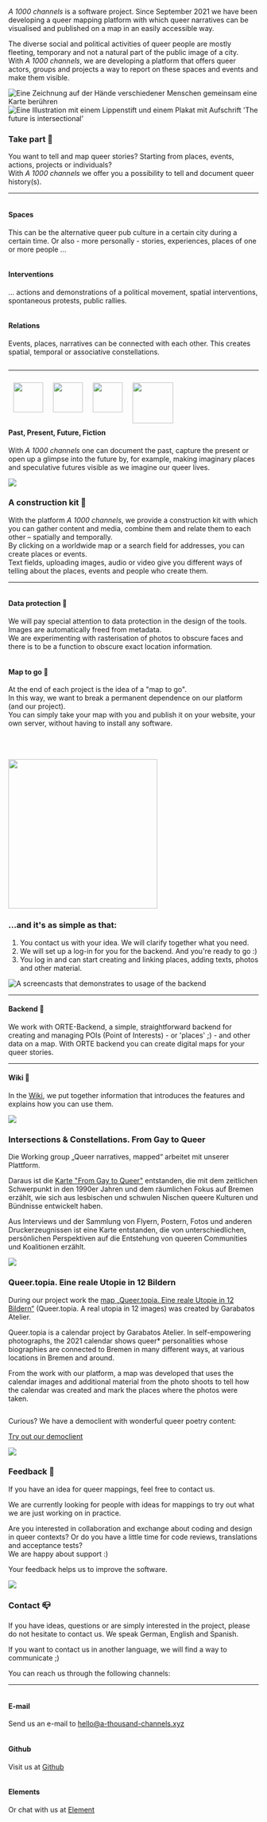 <div class="block large">

*A 1000 channels* is a software project. Since September 2021 we have been developing a queer mapping platform with which queer narratives can be visualised and published on a map in an easily accessible way.

The diverse social and political activities of queer people are mostly fleeting, temporary and not a natural part of the public image of a city.<br>
With *A 1000 channels*, we are developing a platform that offers queer actors, groups and projects a way to report on these spaces and events and make them visible.

</div>

<div>
  <img src="/illustrations/Mitmachen.png?raw=true" class="illustration illustration-right" title="Eine Zeichnung auf der Hände verschiedener Menschen gemeinsam eine Karte berühren">
</div>

<div>
 <img src="/illustrations/Interventions_The_future_is_intersectional.png" class="illustration illustration-outside-right" title="Eine Illustration mit einem Lippenstift und einem Plakat mit Aufschrift 'The future is intersectional'">
</div>


<div class="block block-after-illustration" id="contribute">

### Take part 🧶

You want to tell and map queer stories? Starting from places, events, actions, projects or individuals?<br>
With *A 1000 channels* we offer you a possibility to tell and document queer history(s).

----

<div class="block-3">

  <div class="column">

  #### Spaces

  This can be the alternative queer pub culture in a certain city during a certain time. Or also - more personally - stories, experiences, places of one or more people ...

  </div>
  <div class="column">

  #### Interventions

  ... actions and demonstrations of a political movement, spatial interventions, spontaneous protests, public rallies.

  </div>
  <div class="column">

  #### Relations

  Events, places, narratives can be connected with each other. This creates spatial, temporal or associative constellations.

  </div>
</div>

----


<div class="block-3">
  <div class="column">

  <div style="clear:both;">
  <div style="float: left">
   <img src="/illustrations/Icons_Past.png?raw=true" width="60" style="padding: 10px; margin: 0 auto;">
   </div>
  <div style="float: left">
  <img src="/illustrations/Icons_Present.png?raw=true" width="60" style="padding: 10px; margin: 0 auto;">
   </div>
  <div style="float: left">
  <img src="/illustrations/Icons-Future.png?raw=true" width="60" style="padding: 10px; margin: 0 auto;">
   </div>
  <div style="float: left">
  <img src="/illustrations/Icons_Fiction.png?raw=true" width="82" style="padding: 10px; margin: 0 auto;">
   </div>
 </div>

  <div style="clear:both;">
    
  #### Past, Present, Future, Fiction

  With *A 1000 channels* one can document the past, capture the present or open up a glimpse into the future by, for example, making imaginary places and speculative futures visible as we imagine our queer lives.
</div>
</div>
  </div>
  </div>
</div>


<div>
  <img src="/illustrations/Baukasten_Rainbow.png?raw=true" class="illustration illustration-left">
</div>

<div class="block block-after-illustration" id="toolbox">

### A construction kit 🔧
  
With the platform *A 1000 channels*, we provide a construction kit with which you can gather content and media, combine them and relate them to each other – spatially and temporally. <br>
By clicking on a worldwide map or a search field for addresses, you can create places or events. <br>
Text fields, uploading images, audio or video give you different ways of telling about the places, events and people who create them. 

----
	
<div class="block-3">

 <div class="column">

  
#### Data protection <span class="emoji">🤫</span>

We will pay special attention to data protection in the design of the tools. <br>
Images are automatically freed from metadata. <br>
We are experimenting with rasterisation of photos to obscure faces and there is to be a function to obscure exact location information. 

</div>

<div class="column">


#### Map to go <span class="emoji">👜</span>

At the end of each project is the idea of a "map to go". <br>
In this way, we want to break a permanent dependence on our platform (and our project). <br>
You can simply take your map with you and publish it on your website, your own server, without having to install any software.
	

</div>
</div>
</div>

<div>
<img src="/illustrations/MAP1.png?raw=true" class="illustration illustration-right" style="width: 300px; margin-top: 50px">
</div>

<div class="block block-after-illustration">

<h3> ...and it's as simple as that:</h3>
<ol>
  <li>
    You contact us with your idea. We will clarify together what you need.
  </li>
  <li>
    We will set up a log-in for you for the backend. And you're ready to go :)
  </li>
  <li>
    You log in and can start creating and linking places, adding texts, photos and other material.
</li>
</ol>

</div>

<div class="block">

<img src="https://github.com/a-thousand-channels/a1000c-assets/blob/main/demoweek/orte%20small%20samall%20small.gif?raw=true" title="A screencasts that demonstrates to usage of the backend" class="pb-4 mb-2 mx-auto">

----

#### Backend 🎨

We work with ORTE-Backend, a simple, straightforward backend for creating and managing POIs (Point of Interests) - or 'places' ;) - and other data on a map.
With ORTE backend you can create digital maps for your queer stories.

----

#### Wiki 🎨

In the <a href="https://github.com/a-thousand-channels/ORTE-backend/wiki" class="text-link" target="_blank">Wiki</a>, we put together information that introduces the features and explains how you can use them.

</div>

<div class="block-2" id="references">
    <div class="column">

<img src="/references/a1000c--client--from-gay-to-queer-splash1.jpg" class="p-4 pb-4">
  
  <h3>Intersections & Constellations. From Gay to Queer</h3>

  <p>
  Die Working group „Queer narratives, mapped“ arbeitet mit unserer Plattform. <br>
  </p>
  <p>
  Daraus ist die <a href="https://from-gay-to-queer.net/" class="text-link" target="_blank">Karte "From Gay to Queer"</a> entstanden, die mit dem zeitlichen Schwerpunkt in den 1990er Jahren und dem räumlichen Fokus auf Bremen erzählt, wie sich aus lesbischen und schwulen Nischen queere Kulturen und Bündnisse entwickelt haben. <br>
  </p>
  <p>
  Aus Interviews und der Sammlung von Flyern, Postern, Fotos und anderen Druckerzeugnissen ist eine Karte entstanden, die von unterschiedlichen, persönlichen Perspektiven auf die Entstehung von queeren Communities und Koalitionen erzählt.
  </p>
  </div>
  <div class="column">

  <img src="/references/a1000c--client--queer-topia-map-front.jpg" class="p-6 pb-4">

  <h3>Queer.topia. Eine reale Utopie in 12 Bildern</h3>

  <p>
  During our project work the <a href="https://queer-topia.a-thousand-channels.xyz/" class="text-link" target="_blank">map „Queer.topia. Eine reale Utopie in 12 Bildern“</a> (Queer.topia. A real utopia in 12 images) was created by Garabatos Atelier.
  </p>
  <p>
  Queer.topia is a calendar project by Garabatos Atelier. In self-empowering photographs, the 2021 calendar shows queer* personalities whose biographies are connected to Bremen in many different ways, at various locations in Bremen and around.
</p>
  <p>
  From the work with our platform, a map was developed that uses the calendar images and additional material from the photo shoots to tell how the calendar was created and mark the places where the photos were taken.
 </p>
  </div>
  </div>
  
  <div class="block">
    <div class="column">
    <p>Curious? We have a democlient with wonderful queer poetry content:</p>
    <p>
    <a href="https://a-thousand-channels.github.io/a1000c-map-client/" target="_blank"  class="bg-red-400 bg-a100c-1-button text-white text-center px-4 py-2 rounded-lg" id="jump">Try out our democlient</a>
    </p>
    </div>
  </div>

<div>
 <img src="/illustrations/FGaytQueer_Koffer.png" class="illustration illustration-right2" style="">
</div>


<div class="block  block-after-illustration">


### Feedback 🎤

If you have an idea for queer mappings, feel free to contact us.

We are currently looking for people with ideas for mappings to try out what we are just working on in practice.

Are you interested in collaboration and exchange about coding and design in queer contexts? Or do you have a little time for code reviews, translations and acceptance tests? <br>
We are happy about support :)

Your feedback helps us to improve the software.

</div>

<div>
 <img src="/illustrations/Spaces.png" class="illustration illustration-outside-left" style="">
</div>


<div class="block">
	

### Contact 📪 
	
If you have ideas, questions or are simply interested in the project, please do not hesitate to contact us.
We speak German, English and Spanish.

If you want to contact us in another language, we will find a way to communicate ;)

You can reach us through the following channels:

----

<div class="block-3">

  <div class="column">
  	
  #### E-mail

   Send us an e-mail to <a href="mailto:hello@a-thousand-channels.xyz" class="text-link">hello@a-thousand-channels.xyz</a>

  </div>
  <div class="column">

  #### Github

   Visit us at <a href="https://github.com/a-thousand-channels/" class="text-link" target="_blank">Github</a>

  </div>
  <div class="column">

  #### Elements

   Or chat with us at <a href="https://matrix.to/#/#a-thousand-channels:matrix.org" class="text-link" target="_blank">Element</a>  
	  
</div>

